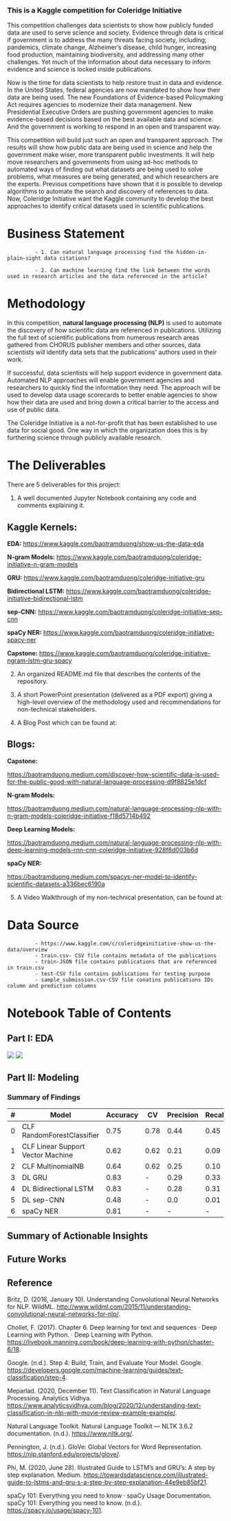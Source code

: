 ### This is a Kaggle competition for Coleridge Initiative

This competition challenges data scientists to show how publicly funded data are used to serve science and society. Evidence through data is critical if government is to address the many threats facing society, including; pandemics, climate change, Alzheimer’s disease, child hunger, increasing food production, maintaining biodiversity, and addressing many other challenges. Yet much of the information about data necessary to inform evidence and science is locked inside publications.

Now is the time for data scientists to help restore trust in data and evidence. In the United States, federal agencies are now mandated to show how their data are being used. The new Foundations of Evidence-based Policymaking Act requires agencies to modernize their data management. New Presidential Executive Orders are pushing government agencies to make evidence-based decisions based on the best available data and science. And the government is working to respond in an open and transparent way.

This competition will build just such an open and transparent approach. The results will show how public data are being used in science and help the government make wiser, more transparent public investments. It will help move researchers and governments from using ad-hoc methods to automated ways of finding out what datasets are being used to solve problems, what measures are being generated, and which researchers are the experts. Previous competitions have shown that it is possible to develop algorithms to automate the search and discovery of references to data. Now, Coleridge Initiative want the Kaggle community to develop the best approaches to identify critical datasets used in scientific publications.

# Business Statement

             - 1. Can natural language processing find the hidden-in-plain-sight data citations?

             - 2. Can machine learning find the link between the words used in research articles and the data referenced in the article?

# Methodology

In this competition, **natural language processing (NLP)** is used to automate the discovery of how scientific data are referenced in publications. Utilizing the full text of scientific publications from numerous research areas gathered from CHORUS publisher members and other sources, data scientists will identify data sets that the publications' authors used in their work.

If successful, data scientists will help support evidence in government data. Automated NLP approaches will enable government agencies and researchers to quickly find the information they need. The approach will be used to develop data usage scorecards to better enable agencies to show how their data are used and bring down a critical barrier to the access and use of public data.

The Coleridge Initiative is a not-for-profit that has been established to use data for social good. One way in which the organization does this is by furthering science through publicly available research.

# The Deliverables

There are 5 deliverables for this project:

1. A well documented Jupyter Notebook containing any code and comments explaining it.


## Kaggle Kernels:

  **EDA:**
  https://www.kaggle.com/baotramduong/show-us-the-data-eda


  **N-gram Models:**
  https://www.kaggle.com/baotramduong/coleridge-initiative-n-gram-models

  **GRU:**
  https://www.kaggle.com/baotramduong/coleridge-initiative-gru

  **Bidirectional LSTM:**
  https://www.kaggle.com/baotramduong/coleridge-initiative-bidirectional-lstm

  **sep-CNN:**
  https://www.kaggle.com/baotramduong/coleridge-initiative-sep-cnn

  **spaCy NER:**
  https://www.kaggle.com/baotramduong/coleridge-initiative-spacy-ner

  **Capstone:**
  https://www.kaggle.com/baotramduong/coleridge-initiative-ngram-lstm-gru-spacy
  
2. An organized README.md file that describes the contents of the repository.

3. A short PowerPoint presentation (delivered as a PDF export) giving a high-level overview of the methodology used and recommendations for non-technical stakeholders. 

4. A Blog Post which can be found at: 

## Blogs:
  
  **Capstone:**
  
  https://baotramduong.medium.com/discover-how-scientific-data-is-used-for-the-public-good-with-natural-language-processing-d9f8825e1dcf
  
  **N-gram Models:**
  
  https://baotramduong.medium.com/natural-language-processing-nlp-with-n-gram-models-coleridge-initiative-f18d5714b492
  
  **Deep Learning Models:**
  
  https://baotramduong.medium.com/natural-language-processing-nlp-with-deep-learning-models-rnn-cnn-coleridge-initiative-928f8d003b6d
  
  **spaCy NER:**
  
  https://baotramduong.medium.com/spacys-ner-model-to-identify-scientific-datasets-a336bec6190a

5. A Video Walkthrough of my non-technical presentation, can be found at:

# Data Source

             - https://www.kaggle.com/c/coleridgeinitiative-show-us-the-data/overview
             - train.csv- CSV file contains metadata of the publications
             - train-JSON file contains publications that are referenced in train.csv
             - test-CSV file contains publications for testing purpose
             - sample_submission.csv-CSV file conatins publications IDs column and prediction columns

# Notebook Table of Contents

## Part I: EDA

<img src = '../main/Data & Figures/cleaned_label_wordcloud.png'>

<img src = '../main/Data & Figures/cleaned_label.png'>

## Part II: Modeling

### Summary of Findings

|#  |Model                            |Accuracy|CV  |Precision|Recall|F1  |
|---|---------------------------------|--------|----|---------|------|----|
|0  |CLF RandomForestClassifier       |0.75    |0.78|0.44     |0.45  |0.44|
|1  |CLF Linear Support Vector Machine|0.62    |0.62|0.21     |0.09  |0.11|
|2  |CLF MultinomialNB                |0.64    |0.62|0.25     |0.10  |0.12|
|3  |DL GRU                           |0.83    |-   |0.29     |0.33  |0.3 |
|4  |DL Bidirectional LSTM            |0.83    |-   |0.28     |0.31  |0.28|
|5  |DL sep-CNN                       |0.48    |-   |0.0      |0.01  |0.01|
|6  |spaCy NER                        |0.81    |-   |-        |-     |-   |

##  Summary of Actionable Insights


##  Future Works


## Reference
Britz, D. (2016, January 10). Understanding Convolutional Neural Networks for NLP. WildML. http://www.wildml.com/2015/11/understanding-convolutional-neural-networks-for-nlp/.

Chollet, F. (2017). Chapter 6. Deep learning for text and sequences · Deep Learning with Python. · Deep Learning with Python. https://livebook.manning.com/book/deep-learning-with-python/chapter-6/18.

Google. (n.d.). Step 4: Build, Train, and Evaluate Your Model. Google. https://developers.google.com/machine-learning/guides/text-classification/step-4.

Meparlad. (2020, December 11). Text Classification in Natural Language Processing. Analytics Vidhya. https://www.analyticsvidhya.com/blog/2020/12/understanding-text-classification-in-nlp-with-movie-review-example-example/.

Natural Language Toolkit. Natural Language Toolkit — NLTK 3.6.2 documentation. (n.d.). https://www.nltk.org/.

Pennington, J. (n.d.). GloVe: Global Vectors for Word Representation. https://nlp.stanford.edu/projects/glove/.

Phi, M. (2020, June 28). Illustrated Guide to LSTM’s and GRU’s: A step by step explanation. Medium. https://towardsdatascience.com/illustrated-guide-to-lstms-and-gru-s-a-step-by-step-explanation-44e9eb85bf21.

spaCy 101: Everything you need to know · spaCy Usage Documentation. spaCy 101: Everything you need to know. (n.d.). https://spacy.io/usage/spacy-101.
